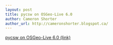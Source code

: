 ```yaml
---
layout: post
title: pycsw on OSGeo-Live 6.0
author: Cameron Shorter
author_url: http://cameronshorter.blogspot.ca/
---
```


[pycsw on OSGeo-Live 6.0 (link)](http://lists.osgeo.org/pipermail/discuss/2012-August/010844.html)

